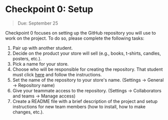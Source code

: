 # Checkpoint 0: Setup

> Due: September 25

Checkpoint 0 focuses on setting up the GitHub repository you will use to
work on the project. To do so, please complete the following tasks:

1. Pair up with another student.
2. Decide on the product your store will sell (e.g., books, t-shirts,
   candles, posters, etc.).
3. Pick a name for your store.
4. Choose who will be responsible for creating the repository. That
   student must click [here][Classroom] and follow the instructions.
5. Set the name of the repository to your store's name. (Settings →
   General → Repository name)
6. Give your teammate access to the repository. (Settings →
   Collaborators and teams → Manage access)
7. Create a README file with a brief description of the project and
   setup instructions for new team members (how to install, how to make
   changes, etc.).

[Classroom]: https://classroom.github.com/a/7JXs1L7l
